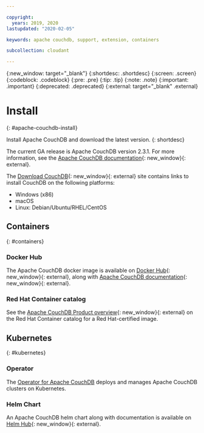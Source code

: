 ```yaml
---

copyright:
  years: 2019, 2020
lastupdated: "2020-02-05"

keywords: apache couchdb, support, extension, containers

subcollection: cloudant

---
```


{:new_window: target="_blank"}
{:shortdesc: .shortdesc}
{:screen: .screen}
{:codeblock: .codeblock}
{:pre: .pre}
{:tip: .tip}
{:note: .note}
{:important: .important}
{:deprecated: .deprecated}
{:external: target="_blank" .external}

<!-- Acrolinx: 2017-05-10 -->

# Install
{: #apache-couchdb-install}

Install Apache CouchDB and download the latest version. 
{: shortdesc}

The current GA release is Apache CouchDB version 2.3.1. For more information, see the [Apache CouchDB documentation](http://docs.couchdb.org/en/stable/){: new_window}{: external}.  

The [Download CouchDB](http://couchdb.apache.org/#download){: new_window}{: external} site contains links to install CouchDB on the following platforms:

- Windows (x86)
- macOS
- Linux: Debian/Ubuntu/RHEL/CentOS

## Containers
{: #containers}

### Docker Hub

The Apache CouchDB docker image is available on [Docker Hub](https://hub.docker.com/_/couchdb){: new_window}{: external}, along with [Apache CouchDB documentation](https://docs.couchdb.org/en/stable/install/docker.html){: new_window}{: external}. 

### Red Hat Container catalog

See the [Apache CouchDB Product overview](https://access.redhat.com/containers/#/product/a03d4d299abe60e9){: new_window}{: external} on the Red Hat Container catalog for a Red Hat-certified image. 

## Kubernetes
{: #kubernetes}

### Operator

The [Operator for Apache CouchDB](/docs/Cloudant?topic=cloudant-apache-couchdb-operator) deploys and manages Apache CouchDB clusters on Kubernetes. 

### Helm Chart

An Apache CouchDB helm chart along with documentation is available on [Helm Hub](https://hub.helm.sh/charts/couchdb/couchdb){: new_window}{: external}. 
